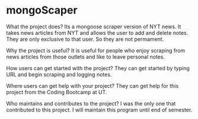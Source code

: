 # mongoScaper

What the project does? Its a mongoose scraper version of NYT news. It takes news articles from NYT and allows the user to add and delete notes. They are only exclusive to that user. So they are not permament. 

Why the project is useful? It is useful for people who enjoy scraping from news articles from those outlets and like to leave personal notes. 

How users can get started with the project? They can get started by typing URL and begin scraping and logging notes. 

Where users can get help with your project? They can get help for this project from the Coding Bootcamp at UT.

Who maintains and contributes to the project? I was the only one that contributed to this project. I will maintain this program until end of semester.
